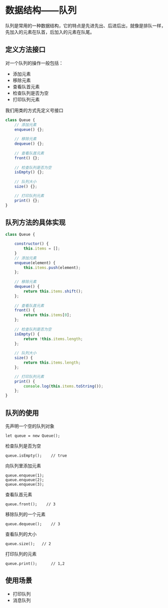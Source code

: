 # 数据结构——队列
队列是常用的一种数据结构，它的特点是先进先出、后进后出，就像是排队一样，先加入的元素在队首，后加入的元素在队尾。

## 定义方法接口
对一个队列的操作一般包括：
- 添加元素
- 移除元素
- 查看队首元素
- 检查队列是否为空
- 打印队列元素

我们用类的方式先定义号接口
```js
class Queue {
    // 添加元素
    enqueue() {};
    
    // 移除元素
    dequeue() {};
    
    // 查看队首元素
    front() {};
    
    // 检查队列是否为空
    isEmpty() {};
    
    // 队列大小
    size() {};

    // 打印队列元素
    print() {};
}
```

## 队列方法的具体实现
```js
class Queue {

    constructor() {
        this.items = [];
    }
    // 添加元素
    enqueue(element) {
        this.items.push(element);
    };
    
    // 移除元素
    dequeue() {
        return this.items.shift();
    };
    
    // 查看队首元素
    front() {
        return this.items[0];
    };
    
    // 检查队列是否为空
    isEmpty() {
        return !this.items.length;
    };
    
    // 队列大小
    size() {
        return this.items.length;
    };

    // 打印队列元素
    print() {
        console.log(this.items.toString());
    };
}
```

## 队列的使用

先声明一个空的队列对象

    let queue = new Queue();

检查队列是否为空

    queue.isEmpty();    // true

向队列里添加元素

    queue.enqueue(1);
    queue.enqueue(2);
    queue.enqueue(3);

查看队首元素

    queue.front();	  // 3

移除队列的一个元素

	queue.dequeue();	// 3

查看队列的大小

	queue.size();	// 2

打印队列的元素

	queue.print();		// 1,2

## 使用场景
- 打印队列
- 消息队列	